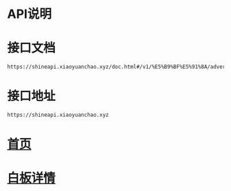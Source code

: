 # API说明

# 接口文档
```azure
https://shineapi.xiaoyuanchao.xyz/doc.html#/v1/%E5%B9%BF%E5%91%8A/advertiseList
```

# 接口地址

```angular2html
https://shineapi.xiaoyuanchao.xyz

```

# [首页](./dashboard.md)
# [白板详情](./blank_product_detail.md)
